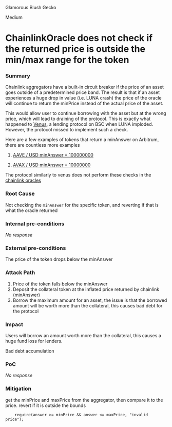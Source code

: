 Glamorous Blush Gecko

Medium

# ChainlinkOracle does not check if the returned price is outside the min/max range for the token

### Summary

Chainlink aggregators have a built-in circuit breaker if the price of an asset goes outside of a predetermined price band. The result is that if an asset experiences a huge drop in value (i.e. LUNA crash) the price of the oracle will continue to return the minPrice instead of the actual price of the asset.

This would allow user to continue borrowing with the asset but at the wrong price, which will lead to draining of the protocol. This is exactly what happened to [Venus](https://rekt.news/venus-blizz-rekt/), a lending protocol on BSC when LUNA imploded. However, the protocol missed to implement such a check.

Here are a few examples of tokens that return a minAnswer on Arbitrum, there are countless more examples

1. [AAVE / USD minAnswer = 100000000](https://arbiscan.io/address/0x3c6AbdA21358c15601A3175D8dd66D0c572cc904#readContract)

2. [AVAX / USD minAnswer = 10000000](https://arbiscan.io/address/0xcf17b68a40f10d3DcEedd9a092F1Df331cE3D9da#readContract) 

The protocol similarly to venus does not perform these checks in the [chainlink oracles](https://github.com/sherlock-audit/2024-08-sentiment-v2/blob/25a0c8aeaddec273c5318540059165696591ecfb/protocol-v2/src/oracle/ChainlinkUsdOracle.sol#L76)

### Root Cause

Not checking the `minAnswer` for the specific token, and reverting if that is what the oracle returned 

### Internal pre-conditions

_No response_

### External pre-conditions

The price of the token drops below the minAnswer

### Attack Path

1. Price of the token falls below the minAnswer
1. Deposit the collateral token at the inflated price returned by chainlink (minAnswer)
2. Borrow the maximum amount for an asset, the issue is that the borrowed amount will be worth more than the collateral, this causes bad debt for the protocol

### Impact

Users will borrow an amount worth more than the collateral, this causes a huge fund loss for lenders.

Bad debt accumulation

### PoC

_No response_

### Mitigation

get the minPrice and maxPrice from the aggregator, then compare it to the price. revert if it is outside the bounds

```solidity
    require(answer >= minPrice && answer <= maxPrice, "invalid price");
```
